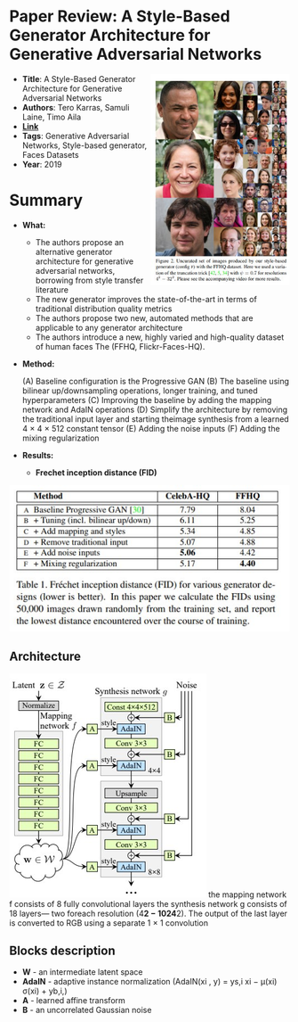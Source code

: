 # Paper Review: A Style-Based Generator Architecture for Generative Adversarial Networks

<img src="./assets/photo5197499139783502838.jpg" width="250" align="right"/>

* **Title**: A Style-Based Generator Architecture for Generative Adversarial Networks
* **Authors**: Tero Karras, Samuli Laine, Timo Aila
* **[Link](https://arxiv.org/pdf/1812.04948.pdf)**
* **Tags**: Generative Adversarial Networks, Style-based generator, Faces Datasets
* **Year**: 2019

# Summary

* **What:**

  * The authors propose an alternative generator architecture for generative adversarial networks, borrowing from style transfer literature 
  * The new generator improves the state-of-the-art in terms of traditional distribution quality metrics
  * The authors propose two new, automated methods that are applicable to any generator architecture
  * The authors introduce a new, highly varied and high-quality dataset of human faces The (FFHQ, Flickr-Faces-HQ).

* **Method:**

  (A) Baseline configuration is the Progressive GAN
  (B) The baseline using bilinear up/downsampling operations, longer training, and tuned hyperparameters
  (C) Improving the baseline by adding the mapping network and AdaIN operations
  (D) Simplify the architecture by removing the traditional input layer and starting theimage synthesis from a learned 4 × 4 × 512 constant tensor
  (E) Adding the noise inputs
  (F) Adding the mixing regularization
  
  



* **Results:**

  * **Frechet inception distance (FID)**

![FID](assets/photo5195447889172737473.jpg)

 



## Architecture
![Architecture](assets/photo5197353128075307948.jpg)
the mapping network f consists of 8 fully convolutional layers
the synthesis network g consists of 18 layers— two foreach resolution (4**2 − 1024**2).
The output of the last layer is converted to RGB using a separate 1 × 1 convolution

## Blocks description
* **W** - an intermediate latent space
* **AdaIN** - adaptive instance normalization (AdaIN(xi , y) = ys,i xi − µ(xi) σ(xi) + yb,i,)
* **A** - learned affine transform
* **B** - an uncorrelated Gaussian noise
